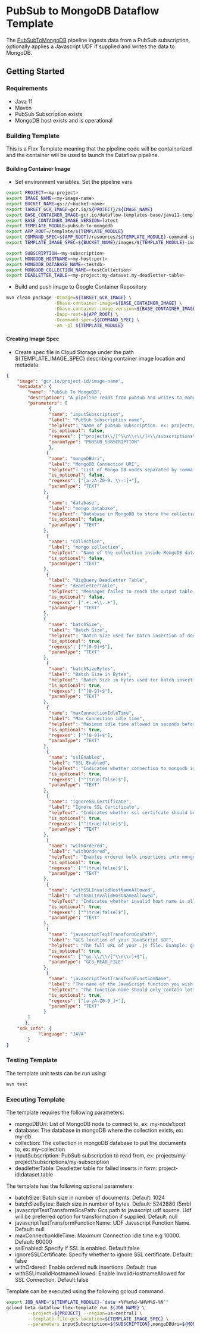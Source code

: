 # PubSub to MongoDB Dataflow Template

The [PubSubToMongoDB](src/main/java/com/google/cloud/teleport/v2/templates/PubSubToMongoDB.java) pipeline
ingests data from a PubSub subscription, optionally applies a Javascript UDF if supplied and writes the data to MongoDB.

## Getting Started

### Requirements
* Java 11
* Maven
* PubSub Subscription exists
* MongoDB host exists and is operational

### Building Template
This is a Flex Template meaning that the pipeline code will be containerized and the container will be used to launch the Dataflow pipeline.

#### Building Container Image
* Set environment variables.
Set the pipeline vars
```sh
export PROJECT=<my-project>
export IMAGE_NAME=<my-image-name>
export BUCKET_NAME=gs://<bucket-name>
export TARGET_GCR_IMAGE=gcr.io/${PROJECT}/${IMAGE_NAME}
export BASE_CONTAINER_IMAGE=gcr.io/dataflow-templates-base/java11-template-launcher-base
export BASE_CONTAINER_IMAGE_VERSION=latest
export TEMPLATE_MODULE=pubsub-to-mongodb
export APP_ROOT=/template/${TEMPLATE_MODULE}
export COMMAND_SPEC=${APP_ROOT}/resources/${TEMPLATE_MODULE}-command-spec.json
export TEMPLATE_IMAGE_SPEC=${BUCKET_NAME}/images/${TEMPLATE_MODULE}-image-spec.json

export SUBSCRIPTION=<my-subscription>
export MONGODB_HOSTNAME=<my-host:port>
export MONGODB_DATABASE_NAME=<testdb>
export MONGODB_COLLECTION_NAME=<testCollection>
export DEADLETTER_TABLE=<my-project:my-dataset.my-deadletter-table>
```

* Build and push image to Google Container Repository
```sh
mvn clean package -Dimage=${TARGET_GCR_IMAGE} \
                  -Dbase-container-image=${BASE_CONTAINER_IMAGE} \
                  -Dbase-container-image.version=${BASE_CONTAINER_IMAGE_VERSION} \
                  -Dapp-root=${APP_ROOT} \
                  -Dcommand-spec=${COMMAND_SPEC} \
                  -am -pl ${TEMPLATE_MODULE}
```

#### Creating Image Spec

* Create spec file in Cloud Storage under the path ${TEMPLATE_IMAGE_SPEC} describing container image location and metadata.
```json
{
	"image": "gcr.io/project-id/image-name",
	"metadata": {
		"name": "PubSub To MongoDB",
		"description": "A pipeline reads from pubsub and writes to mongodb.",
		"parameters": [
				{
		        "name": "inputSubscription",
		        "label": "PubSub Subscription name",
		        "helpText": "Name of pubsub Subscription. ex: projects/<project-id>/subscriptions/<subscription-name>",
		        "is_optional": false,
		        "regexes": ["^projects\\/[^\\n\\r\\/]+\\/subscriptions\\/[^\\n\\r\\/]+$"],
		        "paramType": "PUBSUB_SUBSCRIPTION"
		        },
		       {
		        "name": "mongoDBUri",
		        "label": "MongoDB Connection URI",
		        "helpText": "List of Mongo DB nodes separated by comma. ex: 192.285.234.12:27017,192.287.123.11:27017",
		        "is_optional": false,
		        "regexes": ["[a-zA-Z0-9._\\-:]+"],
		        "paramType": "TEXT"
		      },
		       {
		        "name": "database",
		        "label": "mongo database",
		        "helpText": "Database in MongoDB to store the collection. ex: my-db.",
		        "is_optional": false,
		        "paramType": "TEXT"
		      },
		       {
		        "name": "collection",
		        "label": "mongo collection",
		        "helpText": "Name of the collection inside MongoDB database. ex: my-collection.",
		        "is_optional": false,
		        "paramType": "TEXT"
		      },
		       {
		        "label": "BigQuery DeadLetter Table",
		        "name": "deadletterTable",
		        "helpText": "Messages failed to reach the output table for all kind of reasons (e.g., mismatched schema, malformed json) are written to this table. It should be in the format of \"your-project-id:your-dataset.your-table-name\". If it doesn't exist, it will be created during pipeline execution. If not specified, \"outputTableSpec_error_records\" is used instead.",
		        "is_optional": false,
		        "regexes": [".+:.+\\..+"],
		        "paramType": "TEXT"
		      },
		      {
		        "name": "batchSize",
		        "label": "Batch Size",
		        "helpText": "Batch Size used for batch insertion of documents into mongodb.",
		        "is_optional": true,
		        "regexes": ["^[0-9]+$"],
		        "paramType": "TEXT"
		      },
		       {
		        "name": "batchSizeBytes",
		        "label": "Batch Size in Bytes",
		        "helpText": "Batch Size in bytes used for batch insertion of documents into mongodb.",
		        "is_optional": true,
		        "regexes": ["^[0-9]+$"],
		        "paramType": "TEXT"
		      },
		       {
		        "name": "maxConnectionIdleTime",
		        "label": "Max Connection idle time",
		        "helpText": "Maximum idle time allowed in seconds before connection time out occurs.",
		        "is_optional": true,
		        "regexes": ["^[0-9]+$"],
		        "paramType": "TEXT"
		      },
		       {
		        "name": "sslEnabled",
		        "label": "SSL Enabled",
		        "helpText": "Indicates whether connection to mongodb is ssl enabled or not.",
		        "is_optional": true,
		        "regexes": ["^(true|false)$"],
		        "paramType": "TEXT"
		      },
		       {
		        "name": "ignoreSSLCertificate",
		        "label": "Ignore SSL Certificate",
		        "helpText": "Indicates whether ssl certifcate should be ignored or not.",
		        "is_optional": true,
		        "regexes": ["^(true|false)$"],
		        "paramType": "TEXT"
		      },
		       {
		        "name": "withOrdered",
		        "label": "withOrdered",
		        "helpText": "Enables ordered bulk insertions into mongodb.",
		        "is_optional": true,
		        "regexes": ["^(true|false)$"],
		        "paramType": "TEXT"
		      },
		       {
		        "name": "withSSLInvalidHostNameAllowed",
		        "label": "withSSLInvalidHostNameAllowed",
		        "helpText": "Indicates whether invalid host name is allowed for ssl connection.",
		        "is_optional": true,
		        "regexes": ["^(true|false)$"],
		        "paramType": "TEXT"
		      },
		       {
		        "name": "javascriptTextTransformGcsPath",
		        "label": "GCS location of your JavaScript UDF",
		        "helpText": "The full URL of your .js file. Example: gs://your-bucket/your-function.js",
		        "is_optional": true,
		        "regexes": ["^gs:\\/\\/[^\\n\\r]+$"],
		        "paramType": "GCS_READ_FILE"
		      },
		       {
		        "name": "javascriptTextTransformFunctionName",
		        "label": "The name of the JavaScript function you wish to call as your UDF",
		        "helpText": "The function name should only contain letters, digits and underscores. Example: 'transform' or 'transform_udf1'.",
		        "is_optional": true,
		        "regexes": ["[a-zA-Z0-9_]+"],
		        "paramType": "TEXT"
		      }
		]
	   },
	"sdk_info": {
			"language": "JAVA"
		}
}
```

### Testing Template

The template unit tests can be run using:
```sh
mvn test
```

### Executing Template

The template requires the following parameters:
* mongoDBUri: List of MongoDB node to connect to, ex: my-node1:port
* database: The database in mongoDB where the collection exists, ex: my-db
* collection: The collection in mongoDB database to put the documents to, ex: my-collection
* inputSubscription: PubSub subscription to read from, ex: projects/my-project/subscriptions/my-subscription
* deadletterTable: Deadletter table for failed inserts in form: project-id:dataset.table

The template has the following optional parameters:
* batchSize: Batch size in number of documents. Default: 1024
* batchSizeBytes: Batch size in number of bytes. Default: 5242880 (5mb)
* javascriptTextTransformGcsPath: Gcs path to javascript udf source. Udf will be preferred option for transformation if supplied. Default: null
* javascriptTextTransformFunctionName: UDF Javascript Function Name. Default: null
* maxConnectionIdleTime:  Maximum Connection idle time e.g 10000. Default: 60000
* sslEnabled: Specify if SSL is enabled. Default:false
* ignoreSSLCertificate: Specify whether to ignore SSL certificate. Default: false
* withOrdered: Enable ordered nulk insertions. Default: true
* withSSLInvalidHostnameAllowed: Enable InvalidHostnameAllowed for SSL Connection. Default:false

Template can be executed using the following gcloud command.
```sh
export JOB_NAME="${TEMPLATE_MODULE}-`date +%Y%m%d-%H%M%S-%N`"
gcloud beta dataflow flex-template run ${JOB_NAME} \
        --project=${PROJECT} --region=us-central1 \
        --template-file-gcs-location=${TEMPLATE_IMAGE_SPEC} \
        --parameters inputSubscription=${SUBSCRIPTION},mongoDBUri=${MONGODB_HOSTNAME},database=${MONGODB_DATABASE_NAME},collection=${MONGODB_COLLECTION_NAME},deadletterTable=${DEADLETTER_TABLE}
```
